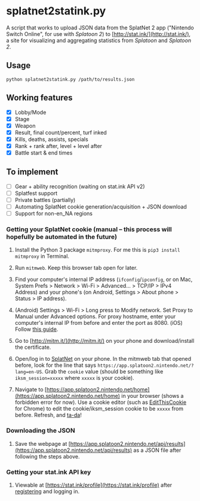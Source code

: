 # splatnet2statink.py

A script that works to upload JSON data from the SplatNet 2 app ("Nintendo Switch Online", for use with *Splatoon 2*) to [http://stat.ink/](http://stat.ink/), a site for visualizing and aggregating statistics from *Splatoon* and *Splatoon 2*.

## Usage
```
python splatnet2statink.py /path/to/results.json
```

## Working features
- [x] Lobby/Mode
- [x] Stage
- [x] Weapon
- [x] Result, final count/percent, turf inked
- [x] Kills, deaths, assists, specials
- [x] Rank + rank after, level + level after
- [x] Battle start & end times

## To implement
- [ ] Gear + ability recognition (waiting on stat.ink API v2)
- [ ] Splatfest support
- [ ] Private battles (partially)
- [ ] Automating SplatNet cookie generation/acquisition + JSON download
- [ ] Support for non-en_NA regions

### Getting your SplatNet cookie (manual – this process will hopefully be automated in the future)

1. Install the Python 3 package `mitmproxy`. For me this is `pip3 install mitmproxy` in Terminal.

2. Run `mitmweb`. Keep this browser tab open for later.

3. Find your computer's internal IP address (`ifconfig`/`ipconfig`, or on Mac, System Prefs > Network > Wi-Fi > Advanced… > TCP/IP > IPv4 Address) and your phone's (on Android, Settings > About phone > Status > IP address).

4. (Android) Settings > Wi-Fi > Long press to Modify network. Set Proxy to Manual under Advanced options. For proxy hostname, enter your computer's internal IP from before and enter the port as 8080.
(iOS) Follow [this guide](https://www.howtogeek.com/293676/how-to-configure-a-proxy-server-on-an-iphone-or-ipad/).

5. Go to [http://mitm.it/](http://mitm.it/) on your phone and download/install the certificate.

6. Open/log in to [SplatNet](https://play.google.com/store/apps/details?id=com.nintendo.znca&hl=en) on your phone. In the mitmweb tab that opened before, look for the line that says `https://app.splatoon2.nintendo.net/?lang=en-US`. Grab the `cookie` value (should be something like `iksm_session=xxxxx` where `xxxxx` is your cookie).

7. Navigate to [https://app.splatoon2.nintendo.net/home](https://app.splatoon2.nintendo.net/home) in your browser (shows a forbidden error for now). Use a cookie editor (such as [EditThisCookie](https://chrome.google.com/webstore/detail/editthiscookie/fngmhnnpilhplaeedifhccceomclgfbg?hl=en) for Chrome) to edit the cookie/iksm_session cookie to be `xxxxx` from before. Refresh, and [ta-da](https://i.imgur.com/UUoxEJS.png)!

### Downloading the JSON

1. Save the webpage at [https://app.splatoon2.nintendo.net/api/results](https://app.splatoon2.nintendo.net/api/results) as a JSON file after following the steps above.

### Getting your stat.ink API key

1. Viewable at [https://stat.ink/profile](https://stat.ink/profile) after [registering](https://stat.ink/register) and logging in.
